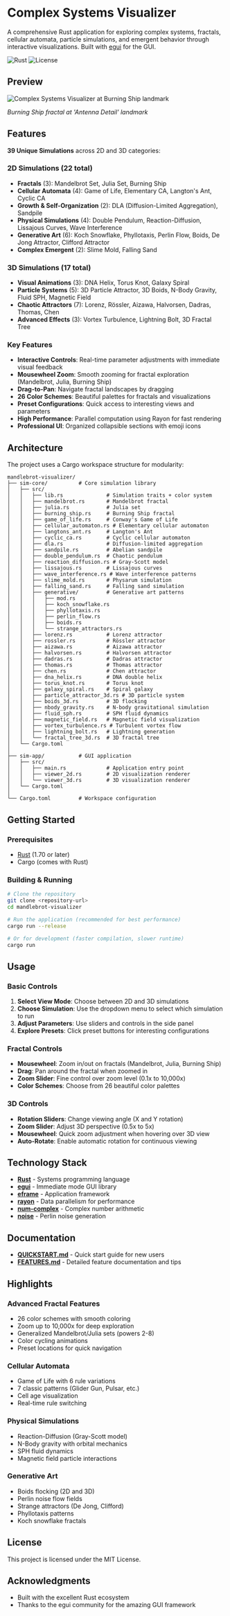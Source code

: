 # Complex Systems Visualizer

A comprehensive Rust application for exploring complex systems, fractals, cellular automata, particle simulations, and emergent behavior through interactive visualizations. Built with [egui](https://github.com/emilk/egui) for the GUI.

![Rust](https://img.shields.io/badge/rust-%23000000.svg?style=flat&logo=rust&logoColor=white)
![License](https://img.shields.io/badge/license-MIT-blue.svg)

## Preview

![Complex Systems Visualizer at Burning Ship landmark](assets/complex-systems-visualizer-preview.png)

*Burning Ship fractal at 'Antenna Detail' landmark*

## Features

**39 Unique Simulations** across 2D and 3D categories:

### 2D Simulations (22 total)
- **Fractals** (3): Mandelbrot Set, Julia Set, Burning Ship
- **Cellular Automata** (4): Game of Life, Elementary CA, Langton's Ant, Cyclic CA
- **Growth & Self-Organization** (2): DLA (Diffusion-Limited Aggregation), Sandpile
- **Physical Simulations** (4): Double Pendulum, Reaction-Diffusion, Lissajous Curves, Wave Interference
- **Generative Art** (6): Koch Snowflake, Phyllotaxis, Perlin Flow, Boids, De Jong Attractor, Clifford Attractor
- **Complex Emergent** (2): Slime Mold, Falling Sand

### 3D Simulations (17 total)
- **Visual Animations** (3): DNA Helix, Torus Knot, Galaxy Spiral
- **Particle Systems** (5): 3D Particle Attractor, 3D Boids, N-Body Gravity, Fluid SPH, Magnetic Field
- **Chaotic Attractors** (7): Lorenz, Rössler, Aizawa, Halvorsen, Dadras, Thomas, Chen
- **Advanced Effects** (3): Vortex Turbulence, Lightning Bolt, 3D Fractal Tree

### Key Features
- **Interactive Controls**: Real-time parameter adjustments with immediate visual feedback
- **Mousewheel Zoom**: Smooth zooming for fractal exploration (Mandelbrot, Julia, Burning Ship)
- **Drag-to-Pan**: Navigate fractal landscapes by dragging
- **26 Color Schemes**: Beautiful palettes for fractals and visualizations
- **Preset Configurations**: Quick access to interesting views and parameters
- **High Performance**: Parallel computation using Rayon for fast rendering
- **Professional UI**: Organized collapsible sections with emoji icons

## Architecture

The project uses a Cargo workspace structure for modularity:

```
mandlebrot-visualizer/
├── sim-core/          # Core simulation library
│   ├── src/
│   │   ├── lib.rs              # Simulation traits + color system
│   │   ├── mandelbrot.rs       # Mandelbrot fractal
│   │   ├── julia.rs            # Julia set
│   │   ├── burning_ship.rs     # Burning Ship fractal
│   │   ├── game_of_life.rs     # Conway's Game of Life
│   │   ├── cellular_automaton.rs # Elementary cellular automaton
│   │   ├── langtons_ant.rs     # Langton's Ant
│   │   ├── cyclic_ca.rs        # Cyclic cellular automaton
│   │   ├── dla.rs              # Diffusion-limited aggregation
│   │   ├── sandpile.rs         # Abelian sandpile
│   │   ├── double_pendulum.rs  # Chaotic pendulum
│   │   ├── reaction_diffusion.rs # Gray-Scott model
│   │   ├── lissajous.rs        # Lissajous curves
│   │   ├── wave_interference.rs # Wave interference patterns
│   │   ├── slime_mold.rs       # Physarum simulation
│   │   ├── falling_sand.rs     # Falling sand simulation
│   │   ├── generative/         # Generative art patterns
│   │   │   ├── mod.rs
│   │   │   ├── koch_snowflake.rs
│   │   │   ├── phyllotaxis.rs
│   │   │   ├── perlin_flow.rs
│   │   │   ├── boids.rs
│   │   │   └── strange_attractors.rs
│   │   ├── lorenz.rs           # Lorenz attractor
│   │   ├── rossler.rs          # Rössler attractor
│   │   ├── aizawa.rs           # Aizawa attractor
│   │   ├── halvorsen.rs        # Halvorsen attractor
│   │   ├── dadras.rs           # Dadras attractor
│   │   ├── thomas.rs           # Thomas attractor
│   │   ├── chen.rs             # Chen attractor
│   │   ├── dna_helix.rs        # DNA double helix
│   │   ├── torus_knot.rs       # Torus knot
│   │   ├── galaxy_spiral.rs    # Spiral galaxy
│   │   ├── particle_attractor_3d.rs # 3D particle system
│   │   ├── boids_3d.rs         # 3D flocking
│   │   ├── nbody_gravity.rs    # N-body gravitational simulation
│   │   ├── fluid_sph.rs        # SPH fluid dynamics
│   │   ├── magnetic_field.rs   # Magnetic field visualization
│   │   ├── vortex_turbulence.rs # Turbulent vortex flow
│   │   ├── lightning_bolt.rs   # Lightning generation
│   │   └── fractal_tree_3d.rs  # 3D fractal tree
│   └── Cargo.toml
│
├── sim-app/           # GUI application
│   ├── src/
│   │   ├── main.rs             # Application entry point
│   │   ├── viewer_2d.rs        # 2D visualization renderer
│   │   └── viewer_3d.rs        # 3D visualization renderer
│   └── Cargo.toml
│
└── Cargo.toml         # Workspace configuration
```

## Getting Started

### Prerequisites

- [Rust](https://www.rust-lang.org/tools/install) (1.70 or later)
- Cargo (comes with Rust)

### Building & Running

```bash
# Clone the repository
git clone <repository-url>
cd mandlebrot-visualizer

# Run the application (recommended for best performance)
cargo run --release

# Or for development (faster compilation, slower runtime)
cargo run
```

## Usage

### Basic Controls

1. **Select View Mode**: Choose between 2D and 3D simulations
2. **Choose Simulation**: Use the dropdown menu to select which simulation to run
3. **Adjust Parameters**: Use sliders and controls in the side panel
4. **Explore Presets**: Click preset buttons for interesting configurations

### Fractal Controls

- **Mousewheel**: Zoom in/out on fractals (Mandelbrot, Julia, Burning Ship)
- **Drag**: Pan around the fractal when zoomed in
- **Zoom Slider**: Fine control over zoom level (0.1x to 10,000x)
- **Color Schemes**: Choose from 26 beautiful color palettes

### 3D Controls

- **Rotation Sliders**: Change viewing angle (X and Y rotation)
- **Zoom Slider**: Adjust 3D perspective (0.5x to 5x)
- **Mousewheel**: Quick zoom adjustment when hovering over 3D view
- **Auto-Rotate**: Enable automatic rotation for continuous viewing

## Technology Stack

- **[Rust](https://www.rust-lang.org/)** - Systems programming language
- **[egui](https://github.com/emilk/egui)** - Immediate mode GUI library
- **[eframe](https://github.com/emilk/egui/tree/master/crates/eframe)** - Application framework
- **[rayon](https://github.com/rayon-rs/rayon)** - Data parallelism for performance
- **[num-complex](https://github.com/rust-num/num-complex)** - Complex number arithmetic
- **[noise](https://github.com/Razaekel/noise-rs)** - Perlin noise generation

## Documentation

- **[QUICKSTART.md](QUICKSTART.md)** - Quick start guide for new users
- **[FEATURES.md](FEATURES.md)** - Detailed feature documentation and tips

## Highlights

### Advanced Fractal Features
- 26 color schemes with smooth coloring
- Zoom up to 10,000x for deep exploration
- Generalized Mandelbrot/Julia sets (powers 2-8)
- Color cycling animations
- Preset locations for quick navigation

### Cellular Automata
- Game of Life with 6 rule variations
- 7 classic patterns (Glider Gun, Pulsar, etc.)
- Cell age visualization
- Real-time rule switching

### Physical Simulations
- Reaction-Diffusion (Gray-Scott model)
- N-Body gravity with orbital mechanics
- SPH fluid dynamics
- Magnetic field particle interactions

### Generative Art
- Boids flocking (2D and 3D)
- Perlin noise flow fields
- Strange attractors (De Jong, Clifford)
- Phyllotaxis patterns
- Koch snowflake fractals

## License

This project is licensed under the MIT License.

## Acknowledgments

- Built with the excellent Rust ecosystem
- Thanks to the egui community for the amazing GUI framework
